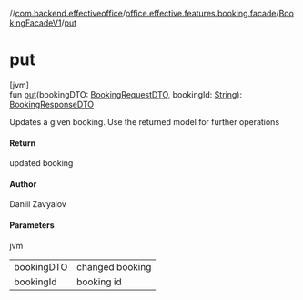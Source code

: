 //[com.backend.effectiveoffice](../../../index.md)/[office.effective.features.booking.facade](../index.md)/[BookingFacadeV1](index.md)/[put](put.md)

# put

[jvm]\
fun [put](put.md)(bookingDTO: [BookingRequestDTO](../../office.effective.dto/-booking-request-d-t-o/index.md), bookingId: [String](https://kotlinlang.org/api/latest/jvm/stdlib/kotlin/-string/index.html)): [BookingResponseDTO](../../office.effective.dto/-booking-response-d-t-o/index.md)

Updates a given booking. Use the returned model for further operations

#### Return

updated booking

#### Author

Daniil Zavyalov

#### Parameters

jvm

| | |
|---|---|
| bookingDTO | changed booking |
| bookingId | booking id |
